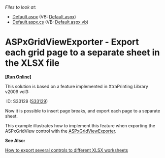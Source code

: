 <!-- default file list -->
*Files to look at*:

* [Default.aspx](./CS/WebSite/Default.aspx) (VB: [Default.aspx](./VB/WebSite/Default.aspx))
* [Default.aspx.cs](./CS/WebSite/Default.aspx.cs) (VB: [Default.aspx.vb](./VB/WebSite/Default.aspx.vb))
<!-- default file list end -->
# ASPxGridViewExporter - Export each grid page to a separate sheet in the XLSX file
<!-- run online -->
**[[Run Online]](https://codecentral.devexpress.com/e2440)**
<!-- run online end -->


<p>This solution is based on a feature implemented in XtraPrinting Library v2009 vol3:</p><p> ID: S33129 (<a href="https://www.devexpress.com/Support/Center/p/S33129">S33129</a>)</p><p>Now it is possible to insert page breaks, and export each page to a separate sheet.</p><p>This example illustrates how to implement this feature when exporting the ASPxGridView control with the <a href="http://documentation.devexpress.com/#AspNet/clsDevExpressWebASPxGridViewExportASPxGridViewExportertopic"><u>ASPxGridViewExporter</u></a>.</p><p><strong>See Also</strong><strong>:</strong></p><p><a href="https://www.devexpress.com/Support/Center/p/E3626">How to export several controls to different XLSX worksheets</a></p>

<br/>


